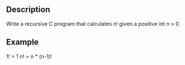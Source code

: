 ## Description
Write a recursive C program that calculates n! given a positive int n > 0

## Example
1! = 1
n! = n * (n-1)!
